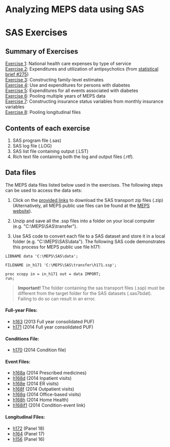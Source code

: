 # Analyzing MEPS data using SAS


# SAS Exercises

## Summary of Exercises

[Exercise 1](exercise_1): National health care expenses by type of service
<br>[Exercise 2](exercise_2): Expenditures and utilization of antipsychotics (from [statistical brief #275](https://meps.ahrq.gov/data_files/publications/st275/stat275.shtml))
<br>[Exercise 3](exercise_3): Constructing family-level estimates
<br>[Exercise 4](exercise_4): Use and expenditures for persons with diabetes
<br>[Exercise 5](exercise_5): Expenditures for all events associated with diabetes
<br>[Exercise 6](exercise_6): Pooling multiple years of MEPS data
<br>[Exercise 7](exercise_7): Constructing insurance status variables from monthly insurance variables
<br>[Exercise 8](exercise_8): Pooling longitudinal files

## Contents of each exercise

1. SAS program file (.sas)
2. SAS log file (.LOG)
3. SAS list file containing output (.LST)
4. Rich text file containing both the log and output files (.rtf).

## Data files

The MEPS data files listed below used in the exercises. The following steps can be used to access the data sets:
1. Click on the [provided links](#full-year-files) to download the SAS transport zip files (.zip) (Alternatively, all MEPS public use files can be found at the [MEPS website](https://meps.ahrq.gov/mepsweb/data_stats/download_data_files.jsp)).

2. Unzip and save all the .ssp files into a folder on your local computer (e.g. "C:\MEPS\SAS\transfer").

3. Use SAS code to convert each file to a SAS dataset and store it in a local folder (e.g. "C:\MEPS\SAS\data"). The following SAS code demonstrates this process for MEPS public use file h171:

``` sas
LIBNAME data 'C:\MEPS\SAS\data';

FILENAME in_h171 'C:\MEPS\SAS\transfer\h171.ssp';

proc xcopy in = in_h171 out = data IMPORT;
run;
```
> <b> Important! </b> The folder containing the sas transport files (.ssp) must be different from the target folder for the SAS datasets (.sas7bdat). Failing to do so can result in an error.


#### Full-year Files:
* [h163](https://meps.ahrq.gov/mepsweb/data_files/pufs/h163ssp.zip) (2013 Full year consolidated PUF)
* [h171](https://meps.ahrq.gov/mepsweb/data_files/pufs/h171ssp.zip) (2014 Full year consolidated PUF)

#### Conditions File:
* [h170](https://meps.ahrq.gov/mepsweb/data_files/pufs/h170ssp.zip) (2014 Condition file)

#### Event Files:
* [h168a](https://meps.ahrq.gov/mepsweb/data_files/pufs/h168assp.zip) (2014 Prescribed medicines)
* [h168d](https://meps.ahrq.gov/mepsweb/data_files/pufs/h168dssp.zip) (2014 Inpatient visits)
* [h168e](https://meps.ahrq.gov/mepsweb/data_files/pufs/h168essp.zip) (2014 ER visits)
* [h168f](https://meps.ahrq.gov/mepsweb/data_files/pufs/h168fssp.zip) (2014 Outpatient visits)
* [h168g](https://meps.ahrq.gov/mepsweb/data_files/pufs/h168gssp.zip) (2014 Office-based visits)
* [h168h](https://meps.ahrq.gov/mepsweb/data_files/pufs/h168hssp.zip) (2014 Home Health)
* [h168if1](https://meps.ahrq.gov/mepsweb/data_files/pufs/h168if1ssp.zip) (2014 Condition-event link)

#### Longitudinal Files:
* [h172](https://meps.ahrq.gov/mepsweb/data_files/pufs/h172ssp.zip) (Panel 18)
* [h164](https://meps.ahrq.gov/mepsweb/data_files/pufs/h164ssp.zip) (Panel 17)
* [h156](https://meps.ahrq.gov/mepsweb/data_files/pufs/h156ssp.zip) (Panel 16)
